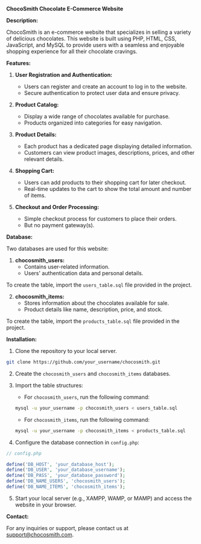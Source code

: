 **ChocoSmith Chocolate E-Commerce Website**


**Description:**

ChocoSmith is an e-commerce website that specializes in selling a variety of delicious chocolates. This website is built using PHP, HTML, CSS, JavaScript, and MySQL to provide users with a seamless and enjoyable shopping experience for all their chocolate cravings.

**Features:**

1. **User Registration and Authentication:**
   - Users can register and create an account to log in to the website.
   - Secure authentication to protect user data and ensure privacy.

2. **Product Catalog:**
   - Display a wide range of chocolates available for purchase.
   - Products organized into categories for easy navigation.

3. **Product Details:**
   - Each product has a dedicated page displaying detailed information.
   - Customers can view product images, descriptions, prices, and other relevant details.

4. **Shopping Cart:**
   - Users can add products to their shopping cart for later checkout.
   - Real-time updates to the cart to show the total amount and number of items.

5. **Checkout and Order Processing:**
   - Simple checkout process for customers to place their orders.
   - But no payment gateway(s).


**Database:**

Two databases are used for this website:

1. **chocosmith_users:**
   - Contains user-related information.
   - Users' authentication data and personal details.

To create the table, import the `users_table.sql` file provided in the project.

2. **chocosmith_items:**
   - Stores information about the chocolates available for sale.
   - Product details like name, description, price, and stock.

To create the table, import the `products_table.sql` file provided in the project.

**Installation:**

1. Clone the repository to your local server.

```bash
git clone https://github.com/your_username/chocosmith.git
```

2. Create the `chocosmith_users` and `chocosmith_items` databases.

3. Import the table structures:

   - For `chocosmith_users`, run the following command:

   ```bash
   mysql -u your_username -p chocosmith_users < users_table.sql
   ```

   - For `chocosmith_items`, run the following command:

   ```bash
   mysql -u your_username -p chocosmith_items < products_table.sql
   ```

4. Configure the database connection in `config.php`:

```php
// config.php

define('DB_HOST', 'your_database_host');
define('DB_USER', 'your_database_username');
define('DB_PASS', 'your_database_password');
define('DB_NAME_USERS', 'chocosmith_users');
define('DB_NAME_ITEMS', 'chocosmith_items');
```

5. Start your local server (e.g., XAMPP, WAMP, or MAMP) and access the website in your browser.



**Contact:**

For any inquiries or support, please contact us at support@chocosmith.com.
